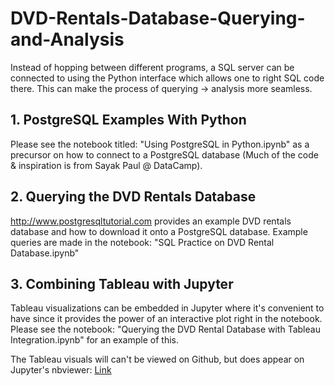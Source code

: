 # DVD-Rentals-Database-Querying-and-Analysis
Instead of hopping between different programs, a SQL server can be connected to using the Python interface which allows one to right SQL code there. This can make the process of querying -> analysis more seamless.

## 1. PostgreSQL Examples With Python
Please see the notebook titled: "Using PostgreSQL in Python.ipynb" as a precursor on how to connect to a PostgreSQL database (Much of the code & inspiration is from Sayak Paul @ DataCamp).

## 2. Querying the DVD Rentals Database
http://www.postgresqltutorial.com provides an example DVD rentals database and how to download it onto a PostgreSQL database. Example queries are made in the notebook: "SQL Practice on DVD Rental Database.ipynb"

## 3. Combining Tableau with Jupyter
Tableau visualizations can be embedded in Jupyter where it's convenient to have since it provides the power of an interactive plot right in the notebook. Please see the notebook: "Querying the DVD Rental Database with Tableau Integration.ipynb" for an example of this.

The Tableau visuals will can't be viewed on Github, but does appear on Jupyter's nbviewer: [Link](https://nbviewer.jupyter.org/github/Niyamas/SQL-Database-Querying-and-Analysis/blob/master/DVD%20Rentals/Querying%20the%20DVD%20Rental%20Database%20with%20Tableau%20Integration.ipynb)
